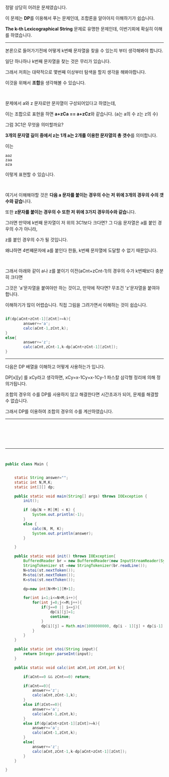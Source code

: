 정말 상당히 어려운 문제였습니다.

이 문제는 **DP**를 이용해서 푸는 문제인데, 조합론을 알아야지 이해하기가 쉽습니다.

**The k-th Lexicographical String** 문제로 유명한 문제인데, 이번기회에 확실히 이해를 하였습니다.

---

본론으로 들어가기전에 어떻게 k번째 문자열을 찾을 수 있는지 부터 생각해봐야 합니다.

일단 하나하나 k번째 문자열을 찾는 것은 무리가 있습니다. 

그래서 저희는 대략적으로 몇번째 이상부터 탐색을 할지 생각을 해봐야합니다.

이것을 위해서 **조합**을 생각해볼 수 있습니다.

<br/>

문제에서 a와 z 문자로만 문자열이 구성되어있다고 하였는데, 

이는 조합으로 표현을 하면 **a+zCa == a+zCz**와 같습니다. (a는 a의 수 z는 z의 수)

그럼 3C1은 무엇을 의미할까요?

**3개의 문자열 길이 중에서 z는 1개 a는 2개를 이용한 문자열의 총 갯수**를 의미합니다.

이는 

```
aaz
zaa
aza

```

이렇게 표현할 수 있습니다.

<br/>

여기서 이해해야할 것은 **다음 a 문자를 붙이는 경우의 수는 저 위에 3개의 경우의 수의 갯수와 같습**니다.

또한 **z문자를 붙이는 경우의 수 또한 저 위에 3가지 경우의수와 같습**니다.

그러면 만약에 k번째 문자열이 저 위의 3C1보다 크다면? 그 다음 문자열은 a를 붙인 경우의 수가 아니라,

z를 붙인 경우의 수가 될 것입니다. 

왜냐하면 4번쨰문자에 a를 붙인다 한들, k번째 문자열에 도달할 수 없기 때문입니다.

<br/>

그래서 아래와 같이 a나 z를 붙이기 이전(aCnt+zCnt-1)의 경우의 수가 k번째보다 충분히 크다면

그것은 'a'문자열을 붙여야만 하는 것이고, 만약에 작다면? 무조건 'z'문자열을 붙여야 합니다.

이해하기가 많이 어렵습니다. 직접 그림을 그려가면서 이해하는 것이 쉽습니다.



```java

if(dp[aCnt+zCnt-1][zCnt]>=k){
        answer+='a';
        calc(aCnt-1,zCnt,k);
}
else{
        answer+='z';
        calc(aCnt,zCnt-1,k-dp[aCnt+zCnt-1][zCnt]);
}


```



---

다음은 DP 배열을 이해하고 어떻게 사용하는가 입니다.

DP[x][y] 를 xCy라고 생각하면, xCy=x-1Cy+x-1Cy-1 파스칼 삼각형 정리에 의해 정의가됩니다.

조합의 경우의 수를 DP를 사용하지 않고 해결한다면 시간초과가 되어, 문제를 해결할 수 없습니다.

그래서 DP를 이용하여 조합의 경우의 수를 계산하였습니다.

---


<br/>




<br/> <br/>

---

```java


public class Main {


    static String answer="";
    static int N,M,K;
    static int[][] dp;

    public static void main(String[] args) throws IOException {
        init();

        if (dp[N + M][M] < K) {
            System.out.println(-1);
        }
        else {
            calc(N, M, K);
            System.out.println(answer);
        }

    }

    public static void init() throws IOException{
        BufferedReader br = new BufferedReader(new InputStreamReader(System.in));
        StringTokenizer st =new StringTokenizer(br.readLine());
        N=stoi(st.nextToken());
        M=stoi(st.nextToken());
        K=stoi(st.nextToken());

        dp=new int[N+M+1][M+1];

        for(int i=1;i<=N+M;i++){
            for(int j=0;j<=M;j++){
                if(j==0 || i==j){
                    dp[i][j]=1;
                    continue;
                }
                dp[i][j] = Math.min(1000000000, dp[i - 1][j] + dp[i-1][j - 1]);
            }
        }
    }

    public static int stoi(String input){
        return Integer.parseInt(input);
    }

    public static void calc(int aCnt,int zCnt,int k){

        if(aCnt==0 && zCnt==0) return;

        if(aCnt==0){
            answer+='z';
            calc(aCnt,zCnt-1,k);
        }
        else if(zCnt==0){
            answer+='a';
            calc(aCnt-1,zCnt,k);
        }
        else if(dp[aCnt+zCnt-1][zCnt]>=k){
            answer+='a';
            calc(aCnt-1,zCnt,k);
        }
        else{
            answer+='z';
            calc(aCnt,zCnt-1,k-dp[aCnt+zCnt-1][zCnt]);
        }
    }

}




```